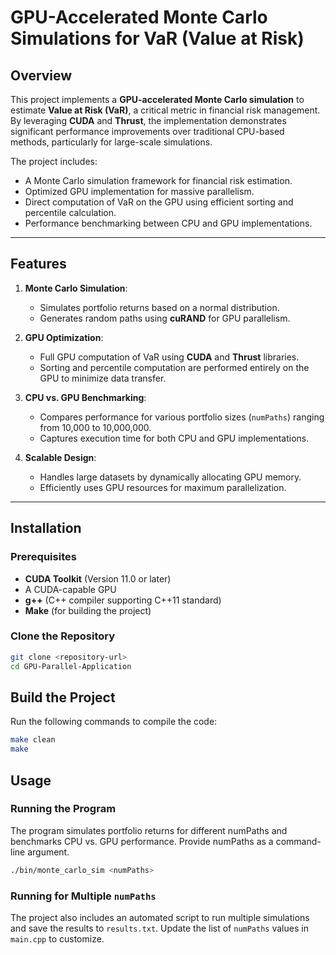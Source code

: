 # GPU-Accelerated Monte Carlo Simulations for VaR (Value at Risk)

## Overview
This project implements a **GPU-accelerated Monte Carlo simulation** to estimate **Value at Risk (VaR)**, a critical metric in financial risk management. By leveraging **CUDA** and **Thrust**, the implementation demonstrates significant performance improvements over traditional CPU-based methods, particularly for large-scale simulations.

The project includes:
- A Monte Carlo simulation framework for financial risk estimation.
- Optimized GPU implementation for massive parallelism.
- Direct computation of VaR on the GPU using efficient sorting and percentile calculation.
- Performance benchmarking between CPU and GPU implementations.

---

## Features
1. **Monte Carlo Simulation**:
   - Simulates portfolio returns based on a normal distribution.
   - Generates random paths using **cuRAND** for GPU parallelism.
   
2. **GPU Optimization**:
   - Full GPU computation of VaR using **CUDA** and **Thrust** libraries.
   - Sorting and percentile computation are performed entirely on the GPU to minimize data transfer.

3. **CPU vs. GPU Benchmarking**:
   - Compares performance for various portfolio sizes (`numPaths`) ranging from 10,000 to 10,000,000.
   - Captures execution time for both CPU and GPU implementations.

4. **Scalable Design**:
   - Handles large datasets by dynamically allocating GPU memory.
   - Efficiently uses GPU resources for maximum parallelization.

---

## Installation

### Prerequisites
- **CUDA Toolkit** (Version 11.0 or later)
- A CUDA-capable GPU
- **g++** (C++ compiler supporting C++11 standard)
- **Make** (for building the project)

### Clone the Repository
```bash
git clone <repository-url>
cd GPU-Parallel-Application
```

## Build the Project
Run the following commands to compile the code:
```bash
make clean
make
```

## Usage
### Running the Program
The program simulates portfolio returns for different numPaths and benchmarks CPU vs. GPU performance. Provide numPaths as a command-line argument.
```bash
./bin/monte_carlo_sim <numPaths>
```
### Running for Multiple `numPaths`
The project also includes an automated script to run multiple simulations and save the results to `results.txt`. Update the list of `numPaths` values in `main.cpp` to customize.

